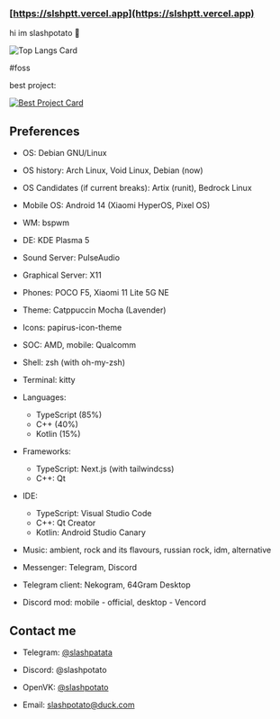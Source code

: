 ### [https://slshptt.vercel.app](https://slshptt.vercel.app)

hi im slashpotato 👋

![Top Langs Card](https://github-readme-stats.vercel.app/api/top-langs/?username=slashpotato&theme=github_dark_dimmed&border_radius=10&show_icons=true&layout=compact&hide=python,html,qmake,css)

#foss

best project:

[![Best Project Card](https://github-readme-stats.vercel.app/api/pin/?username=slashpotato&repo=potatoMusic&theme=github_dark_dimmed&border_radius=10&show_icons=true&show_owner=true)](https://github.com/slashpotato/potatoMusic)

## Preferences 
- OS: Debian GNU/Linux

- OS history: Arch Linux, Void Linux, Debian (now)

- OS Candidates (if current breaks): Artix (runit), Bedrock Linux

- Mobile OS: Android 14 (Xiaomi HyperOS, Pixel OS)

- WM: bspwm

- DE: KDE Plasma 5

- Sound Server: PulseAudio 

- Graphical Server: X11

- Phones: POCO F5, Xiaomi 11 Lite 5G NE

- Theme: Catppuccin Mocha (Lavender)

- Icons: papirus-icon-theme

- SOC: AMD, mobile: Qualcomm

- Shell: zsh (with oh-my-zsh)

- Terminal: kitty

- Languages: 
  - TypeScript (85%)
  - C++ (40%)
  - Kotlin (15%)

- Frameworks:
  - TypeScript: Next.js (with tailwindcss)
  - C++: Qt

- IDE:
  - TypeScript: Visual Studio Code 
  - C++: Qt Creator
  - Kotlin: Android Studio Canary

- Music: ambient, rock and its flavours, russian rock, idm, alternative

- Messenger: Telegram, Discord

- Telegram client: Nekogram, 64Gram Desktop

- Discord mod: mobile - official, desktop - Vencord

## Contact me

- Telegram: [@slashpatata](https://t.me/slashpatata)

- Discord: @slashpotato

- OpenVK: [@slashpotato](https://ovk.to/slashpotato)

- Email: slashpotato@duck.com
